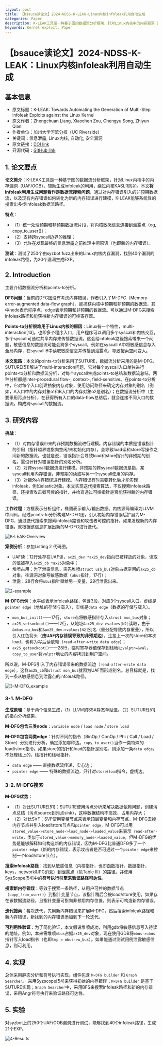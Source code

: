 ```yaml
---
layout: post
title: 【bsauce读论文】2024-NDSS-K-LEAK-Linux内核infoleak利用自动生成
categories: Paper
description: K-LEAK工具是一种基于图的数据流分析框架，针对Linux内核中的内存漏洞（UAF/OOB），辅助生成infoleak的利用，绕过内核KASLR防护。本文**将infoleak利用生成问题看作是数据流搜索问题**，通过对内存错误引入的非预期数据流，以及现有内存错误如何转化为新的内存错误进行建模，K-LEAK能够系统性的搜索出多步infoleak数据流路径。
keywords: Kernel exploit, Paper
---
```


# 【bsauce读论文】2024-NDSS-K-LEAK：Linux内核infoleak利用自动生成

## 基本信息

- 原文标题：K-LEAK: Towards Automating the Generation of Multi-Step Infoleak Exploits against the Linux Kernel
- 原文作者：Zhengchuan Liang, Xiaochen Zou, Chengyu Song, Zhiyun Qian
- 作者单位：加州大学河滨分校（UC Riverside）
- 关键词：信息泄露, Linux内核, 自动化, 安全漏洞
- 原文链接：[DOI link](https://dx.doi.org/10.14722/ndss.2024.24935)
- 开源代码：[GitHub link](https://github.com/seclab-ucr/K-LEAK)

## 1. 论文要点

**论文简介**：K-LEAK工具是一种基于图的数据流分析框架，针对Linux内核中的内存漏洞（UAF/OOB），辅助生成infoleak的利用，绕过内核KASLR防护。本文**将infoleak利用生成问题看作是数据流搜索问题**，通过对内存错误引入的非预期数据流，以及现有内存错误如何转化为新的内存错误进行建模，K-LEAK能够系统性的搜索出多步infoleak数据流路径。

**特点**：

- （1）统一处理预期和非预期数据流片段，将内核敏感信息连接到泄露点（eg, copy_to_user()）；
- （2）支持跨syscall边界的推理；
- （3）允许在发现最终的信息泄露之前推理中间原语（也即新的内存错误）。

**测试**：测试了250个由syzbot fuzz出来的Linux内核内存漏洞，找到40个漏洞的infoleak路径，为20个漏洞生成EXP。

## 2. Introduction

主要介绍数据流分析和points-to分析。

**DFG问题**：当前的DFG图没有考虑内存错误，作者引入了M-DFG（Memory-error-augmented data-flow graph），能捕获内核中预期和非预期的数据流，其中node表示程序点，edge表示预期和非预期的数据流。可以通过M-DFG来搜索infoleak路径和能获得新内存错误的可控寄存器。

**Points-to分析很难用于Linux内核的原因**：Linux有一个特性，multi-interaction[13]，也即多个程序入口，用户程序可以调用多个syscall和内核交互，多个syscall可通过共享内存来传播数据流。这会给infoleak路径搜索带来一个问题，敏感信息的数据流可能会跨多个syscall，例如在syscall A中将敏感信息存入全局内存，在syscall B中读取敏感信息并传播到泄露点，导致搜索空间变大。

**本文思路**：本文的points-to分析采用了SUTURE，数据流分析采用的是M-DFG。SUTURE[51]解决了multi-interaction问题，它对每个syscall入口单独进行points-to分析和数据流分析，对每个syscall生成points-to总结和数据流总结。两种分析都是inter-procedural flow-, context-, field-sensitive。在points-to分析中，它对每个入口创建抽象内存对象，使用访问路径来确定内存对象的别名（例如，A入口中的内存对象o1和B入口的内存对象o2是别名）；在数据流分析中（主要采用污点分析），在获得所有入口的data-flow总结后，就会连接不同入口的数据流，构成跨syscall的数据流。

## 3. 研究内容

**挑战**：

- （1）对内存错误带来的非预期数据流进行建模。内存错误的本质是错误指针的引用（指针越界或指向空闲/未初始化内存），会导致load读和store写操作之间新的数据流。也就是说，错误指针会导致load和store指针的非预期的别名。需设计针对错误指针的别名分析。
- （2）对跨syscall数据流进行建模。非预期的跨syscall数据流是指，某syscall利用内存错误，非预期的读或写另一个syscall使用的内存。
- （3）对额外内存错误进行建模。内存错误有时需要转化后才能实现infoleak，例如elastic对象。本文实现迭代搜索算法，不仅搜索infoleak路径，还搜索攻击者可控的指针，并检查通过可控指针是否能获得新的内存错误。

**工作过程**：方框表示分析组件，椭圆表示输入/输出数据。内核源码编译为LLVM中间码，经过points-to分析构建M-DFG图，引入初始内存错误后扩展为M-DFG，通过迭代搜索来搜索infoleak路径和攻击者可控的指针，如果发现新的内存错误，就根据该信息扩展出新的M-DFG进行迭代。

![K-LEAK-Overview](/images/posts/K-LEAK/1-K-LEAK-Overview.png)

**案例分析**：参加Listing 2 代码图。

- UAF读：12行处存在UAF读，`ax25_dev *ax25_dev`指向已被释放的对象，读取的值被存入`ax25_cb *ax25`对象中；
- 堆喷占用：为了泄露信息，需先堆喷`struct usb_bus`对象占据空闲的`ax25_cb`对象，往漏洞对象写敏感数据（`ubus`指针，17行）；
- 泄露：28行会将`ubus`指针赋给另一变量，29行泄露出来。

![2-example](/images/posts/K-LEAK/2-example.png)

**M-DFG示例**：水平线表示infoleak路径，包含3段，对应3个syscall入口。虚线是`pointer edge`（地址的存储与载入），实线是`data edge`（数据的存储与载入）。

- `mon_bus_init()`——17行，`store`点将敏感指针存入`struct mon_bus`对象；
- `ax25_setsockopt()`——12行，从地址`&ax25_dev->values[N2]`读取，由于 `&mbus->u_bus`和`&ax25_dev->values[N2]`别名（重分配导致内存重叠），所以引入红色箭头（**由UAF内存错误导致的非预期边**），连接上一次的store和本次load，也称为写后读依赖（`read-after-write data edge`）；
- `ax25_getsockopt()`——28行，临时寄存器值保存到栈地址`valptr=&val`，`copy_to_user`将`valptr`地址的内容拷贝到用户空间。

所以说，M-DFG引入了内存错误带来的数据流边（`read-after-write data edge`），这样`ax25_cb`和`struct mon_bus`就因为UAF而形成别名。总目标就是，找到一条从敏感信息到泄露点的infoleak路径。

![3-M-DFG_example](/images/posts/K-LEAK/3-M-DFG_example.png)

### 3-1. M-DFG

**生成原理**：基于两个信息生成，（1）LLVM的SSA静态单赋值，（2）SUTURE[51]的指向分析结果。

**M-DFG包含三类node**：`variable node` / `load node` / `store load` 

**M-DFG包含两类edge**：针对不同的指令（BinOp / ConOp / Phi / Call / Load / Store）分别进行分析，确定添加哪种边。`copy_to_user()`当作一类特殊的load/store指令。如果store的指针和load的指针是别名，则添加一条`data edge`。不处理栈上的，栈指针和栈帧指针。

- `data edge` —— 直接数据流传递，实心边；
- `pointer edge` —— 特殊的数据流边，只针对`store`/`load`指令，虚线边。

### 3-2. M-DFG搜索

**M-DFG优势**：

- （1）对比SUTURE[51]：SUTURE使用污点分析来解决数据依赖问题，创建污点总结（污点source到污点sink），这种数据结构不高效、占用内存大；
- （2）对比SVF：SVF使用变量节点来表示顶层变量和内存节点，M-DFG去掉内存节点并引入load/store节点和`pointer edge`，M-DFG可以用`stored_value->store_node->load_node->loaded_value`来表示` read-after-write`，类似于`stored_value->memory_node->loaded_value`，但M-DFG的优势是能够解释如何构造新的内存错误，因为M-DFG比普通DFG多了一个`pointer edge`（新的内存错误，表示攻击者是否可通过一个`pointer edge`来控制一个load/store节点）。

**搜索infoleak路径**：找到从敏感信息（内核指针，也即函数指针、数据指针，keys，network&IPC消息）到泄露点（见Table III）的路径。并使用SyzScope[54]中的**符号执行引擎来验证路径可达性**。

**搜索新内存错误**：等效于搜索一条路径，从用户可控的数据节点（`copy_from_user()`）到指针变量节点，该指针稍后会被load/store使用。如果存在该数据流路径，且指针变量可指向非预期内存位置，则表示可构造新内存错误。

**迭代搜索**：每次迭代，先用新内存错误来扩展M-DFG，然后搜索infoleak路径和新内存错误，新找到的内存错误添加到下一轮迭代。

**可利用性验证**：为了简化验证，本文假设堆喷成功，利用gdb将敏感信息写入待读的地址。例如，本来需堆喷`mbus`占据`ax25_dev`对象，现在使用GDB将`mbus->ubus`指针写入load指令（也即`tmp = mbus->u_bus`）。如果能通过测试用例泄露敏感信息，则可利用。

## 4. 实现

总体采用静态分析和符号执行实现，组件包含 `M-DFG builder` 和 `Graph Searcher`。 采用Syzscope[54]来获得初始的内存错误；`M-DFG builder` 是基于SUTURE实现；`Graph Searcher`中，采用BFS来搜索infoleak路径和新的内存错误，采用Angr符号执行来验证路径可达性。

## 5. 实验

对syzbot上的250个UAF/OOB漏洞进行测试，能够找到40个infoleak路径，生成21个EXP。

![4-Results](/images/posts/K-LEAK/4-Results.png)




